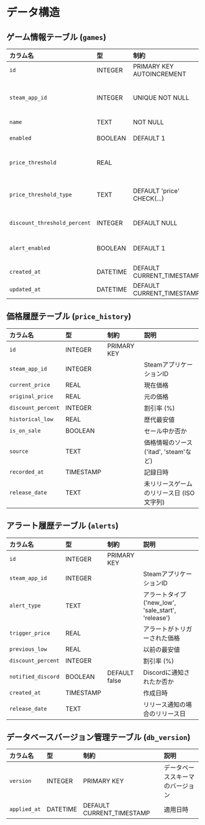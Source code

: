 # データ構造

## ゲーム情報テーブル (`games`)

| カラム名                 | 型            | 制約                                    | 説明                                     |
| :----------------------- | :------------ | :-------------------------------------- | :--------------------------------------- |
| `id`                     | INTEGER       | PRIMARY KEY AUTOINCREMENT               |                                          |
| `steam_app_id`           | INTEGER       | UNIQUE NOT NULL                         | SteamのアプリケーションID                |
| `name`                   | TEXT          | NOT NULL                                | ゲーム名                                 |
| `enabled`                | BOOLEAN       | DEFAULT 1                               | 監視有効/無効                            |
| `price_threshold`        | REAL          |                                         | 価格閾値 (例: 1000.00)                   |
| `price_threshold_type`   | TEXT          | DEFAULT 'price' CHECK(...)              | 閾値タイプ ('price', 'discount', 'any_sale') |
| `discount_threshold_percent` | INTEGER   | DEFAULT NULL                            | 割引率閾値 (%)                           |
| `alert_enabled`          | BOOLEAN       | DEFAULT 1                               | アラート通知有効/無効                    |
| `created_at`             | DATETIME      | DEFAULT CURRENT_TIMESTAMP               | 作成日時                                 |
| `updated_at`             | DATETIME      | DEFAULT CURRENT_TIMESTAMP               | 更新日時                                 |

## 価格履歴テーブル (`price_history`)

| カラム名             | 型            | 制約                | 説明                                 |
| :------------------- | :------------ | :------------------ | :----------------------------------- |
| `id`                 | INTEGER       | PRIMARY KEY         |                                      |
| `steam_app_id`       | INTEGER       |                     | SteamアプリケーションID              |
| `current_price`      | REAL          |                     | 現在価格                             |
| `original_price`     | REAL          |                     | 元の価格                             |
| `discount_percent`   | INTEGER       |                     | 割引率 (%)                           |
| `historical_low`     | REAL          |                     | 歴代最安値                           |
| `is_on_sale`         | BOOLEAN       |                     | セール中か否か                       |
| `source`             | TEXT          |                     | 価格情報のソース ('itad', 'steam'など) |
| `recorded_at`        | TIMESTAMP     |                     | 記録日時                             |
| `release_date`       | TEXT          |                     | 未リリースゲームのリリース日 (ISO文字列) |

## アラート履歴テーブル (`alerts`)

| カラム名             | 型            | 制約                       | 説明                                 |
| :------------------- | :------------ | :------------------------- | :----------------------------------- |
| `id`                 | INTEGER       | PRIMARY KEY                |                                      |
| `steam_app_id`       | INTEGER       |                            | SteamアプリケーションID              |
| `alert_type`         | TEXT          |                            | アラートタイプ ('new_low', 'sale_start', 'release') |
| `trigger_price`      | REAL          |                            | アラートがトリガーされた価格         |
| `previous_low`       | REAL          |                            | 以前の最安値                         |
| `discount_percent`   | INTEGER       |                            | 割引率 (%)                           |
| `notified_discord`   | BOOLEAN       | DEFAULT false              | Discordに通知されたか否か            |
| `created_at`         | TIMESTAMP     |                            | 作成日時                             |
| `release_date`       | TEXT          |                            | リリース通知の場合のリリース日       |

## データベースバージョン管理テーブル (`db_version`)

| カラム名     | 型      | 制約                | 説明                     |
| :----------- | :------ | :------------------ | :----------------------- |
| `version`    | INTEGER | PRIMARY KEY         | データベーススキーマのバージョン |
| `applied_at` | DATETIME | DEFAULT CURRENT_TIMESTAMP | 適用日時                 |